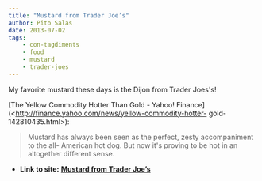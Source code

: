 ```yaml
---
title: "Mustard from Trader Joe’s"
author: Pito Salas
date: 2013-07-02
tags:
    - con-tagdiments
    - food
    - mustard
    - trader-joes
---
```




My favorite mustard these days is the Dijon from Trader Joes's!

[The Yellow Commodity Hotter Than Gold - Yahoo!
Finance](<http://finance.yahoo.com/news/yellow-commodity-hotter-
gold-142810435.html>):

> Mustard has always been seen as the perfect, zesty accompaniment to the all-
> American hot dog. But now it's proving to be hot in an altogether different
> sense.




* **Link to site:** **[Mustard from Trader Joe’s](None)**
